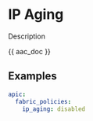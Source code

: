 # IP Aging

Description

{{ aac_doc }}
## Examples

```yaml
apic:
  fabric_policies:
    ip_aging: disabled
```
